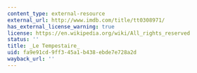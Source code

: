 ```yaml
---
content_type: external-resource
external_url: http://www.imdb.com/title/tt0308971/
has_external_license_warning: true
license: https://en.wikipedia.org/wiki/All_rights_reserved
status: ''
title: _Le Tempestaire_
uid: fa9e91cd-9ff3-45a1-b438-ebde7e728a2d
wayback_url: ''
---
```

